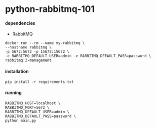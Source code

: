 # python-rabbitmq-101

#### dependencies

* RabbitMQ

```
docker run --rm --name my-rabbitmq \
--hostname rabbitmq \
-p 5672:5672 -p 15672:15672 \
-e RABBITMQ_DEFAULT_USER=admin -e RABBITMQ_DEFAULT_PASS=password \
rabbitmq:3-management
```

#### installation

```
pip install -r requirements.txt
```

#### running

```
RABBITMQ_HOST=localhost \
RABBITMQ_PORT=5672 \
RABBITMQ_DEFAULT_USER=admin \
RABBITMQ_DEFAULT_PASS=password \
python main.py
```
